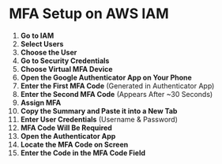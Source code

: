 # MFA Setup on AWS IAM

1. **Go to IAM**  
2. **Select Users**  
3. **Choose the User**  
4. **Go to Security Credentials**  
5. **Choose Virtual MFA Device**  
6. **Open the Google Authenticator App on Your Phone**  
7. **Enter the First MFA Code** (Generated in Authenticator App)  
8. **Enter the Second MFA Code** (Appears After ~30 Seconds)  
9. **Assign MFA**  
10. **Copy the Summary and Paste it into a New Tab**  
11. **Enter User Credentials** (Username & Password)  
12. **MFA Code Will Be Required**  
13. **Open the Authenticator App**  
14. **Locate the MFA Code on Screen**  
15. **Enter the Code in the MFA Code Field**  
